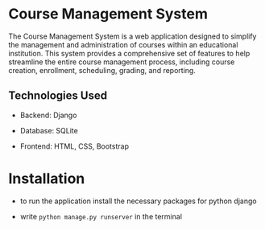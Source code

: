 # Course Management System

The Course Management System is a web application designed to simplify the management and administration of courses within an educational institution. This system provides a comprehensive set of features to help streamline the entire course management process, including course creation, enrollment, scheduling, grading, and reporting.

## Technologies Used

- Backend: Django

- Database: SQLite

- Frontend: HTML, CSS, Bootstrap



# Installation

- to run the application install the necessary packages for python django 


- write `python manage.py runserver` in the terminal
